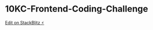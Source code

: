 # 10KC-Frontend-Coding-Challenge

[Edit on StackBlitz ⚡️](https://stackblitz.com/edit/angular-ivy-ubvtqt)